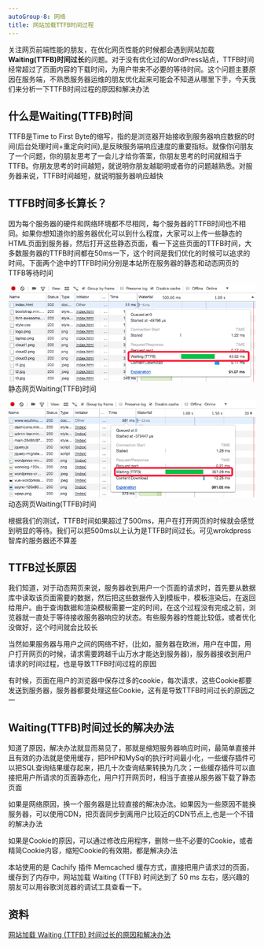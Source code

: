 ```yaml
---
autoGroup-8: 网络
title: 网站加载TTFB时间过程
---
```

关注网页前端性能的朋友，在优化网页性能的时候都会遇到网站加载**Waiting(TTFB)时间过长**的问题。对于没有优化过的WordPress站点，TTFB时间经常超过了页面内容的下载时间，为用户带来不必要的等待时间。这个问题主要原因在服务端，不熟悉服务器运维的朋友优化起来可能会不知道从哪里下手，今天我们来分析一下TTFB时间过程的原因和解决办法

## 什么是Waiting(TTFB)时间
TTFB是Time to First Byte的缩写，指的是浏览器开始接收到服务器响应数据的时间(后台处理时间+重定向时间),是反映服务端响应速度的重要指标。就像你问朋友了一个问题，你的朋友思考了一会儿才给你答案，你朋友思考的时间就相当于TTFB。你朋友思考的时间越短，就说明你朋友越聪明或者你的问题越熟悉。对服务器来说，TTFB时间越短，就说明服务器响应越快

## TTFB时间多长算长？
因为每个服务器的硬件和网络环境都不尽相同，每个服务器的TTFB时间也不相同。如果你想知道你的服务器优化可以到什么程度，大家可以上传一些静态的HTML页面到服务器，然后打开这些静态页面，看一下这些页面的TTFB时间，大多数服务器的TTFB时间都在50ms一下，这个时间是我们优化的时候可以追求的时间。下面两个途中的TTFB时间分别是本站所在服务器的静态和动态网页的TTFB等待时间

![静态网页Waiting(TTFB)时间](./images/ttfb-static.png)
静态网页Waiting(TTFB)时间

![动态网页Waiting(TTFB)时间](./images/ttfb-dynamic.png)
动态网页Waiting(TTFB)时间

根据我们的测试，TTFB时间如果超过了500ms，用户在打开网页的时候就会感觉到明显的等待。我们可以把500ms以上认为是TTFB时间过长。可见wrokdpress智库的服务器还不算差

## TTFB过长原因
我们知道，对于动态网页来说，服务器收到用户一个页面的请求时，首先要从数据库中读取该页面需要的数据，然后把这些数据传入到模板中，模板渲染后，在返回给用户。由于查询数据和渲染模板需要一定的时间，在这个过程没有完成之前，浏览器就一直处于等待接收服务器响应的状态。有些服务器的性能比较低，或者优化没做好，这个时间就会比较长

当然如果服务器与用户之间的网络不好，(比如，服务器在欧洲，用户在中国，用户打开网页的时候，请求需要跨越千山万水才能达到服务器)，服务器接收到用户请求的时间过程，也是导致TTFB时间过程的原因

有时候，页面在用户的浏览器中保存过多的cookie，每次请求，这些Cookie都要发送到服务器，服务器都要处理这些Cookie，这有是导致TTFB时间过长的原因之一

## Waiting(TTFB)时间过长的解决办法
知道了原因，解决办法就显而易见了，那就是缩短服务器响应时间，最简单直接并且有效的办法就是使用缓存，把PHP和MySql的执行时间最小化，一些缓存插件可以把SQL查询结果缓存起来，把几十次查询结果转换为几次；一些缓存插件可以直接把用户所请求的页面静态化，用户打开网页时，相当于直接从服务器下载了静态页面

如果是网络原因，换一个服务器是比较直接的解决办法。如果因为一些原因不能换服务器，可以使用CDN，把页面同步到离用户比较近的CDN节点上,也是一个不错的解决办法

如果是Cookie的原因，可以通过修改应用程序，删除一些不必要的Cookie，或者精简Cookie内容，缩短Cookie的有效期，都是解决办法

本站使用的是 Cachify 插件 Memcached 缓存方式，直接把用户请求过的页面，缓存到了内存中，网站加载 Waiting (TTFB) 时间达到了 50 ms 左右，感兴趣的朋友可以用谷歌浏览器的调试工具查看一下。

## 资料
[网站加载 Waiting (TTFB) 时间过长的原因和解决办法](https://www.wpzhiku.com/wating-ttfb-too-long/)

